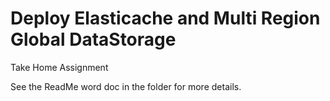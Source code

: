 # Deploy Elasticache and Multi Region Global DataStorage
Take Home Assignment

See the ReadMe word doc in the folder for more details.

